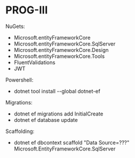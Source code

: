 # PROG-III

NuGets:
- Microsoft.entityFrameworkCore
- Microsoft.entityFrameworkCore.SqlServer
- Microsoft.entityFrameworkCore.Design
- Microsoft.entityFrameworkCore.Tools
- FluentValidations
- JWT

Powershell:
- dotnet tool install --global dotnet-ef

Migrations:
- dotnet ef migrations add InitialCreate
- dotnet ef database update

Scaffolding:
- dotnet ef dbcontext scaffold "Data Source=???" Microsoft.EntityFrameworkCore.SqlServer